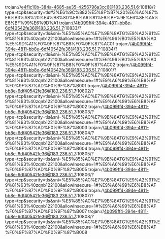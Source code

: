 trojan://e4f1c10b-384a-4685-ae35-4256796a3cc6@183.236.51.6:10818/?type=tcp&security=tls#3%E6%9C%882%E5%8F%B7%20%E6%A0%87%E6%B3%A8%20%E4%B8%8D%E8%A6%81%E8%BF%9E%E6%8E%A5%E8%BF%99%E6%9D%A1
trojan://4b099ff4-394e-4811-bb8e-6df40542fe36@183.236.51.7:10833/?type=tcp&security=tls&sni=%E5%85%AC%E7%9B%8ATG%E9%A2%91%E9%81%93%40zqnb122100&allowInsecure=1#%E6%96%B0%E5%8A%A0%E5%9D%A1%F0%9F%87%B8%F0%9F%87%AC01
trojan://4b099ff4-394e-4811-bb8e-6df40542fe36@183.236.51.7:10834/?type=tcp&security=tls&sni=%E5%85%AC%E7%9B%8ATG%E9%A2%91%E9%81%93%40zqnb122100&allowInsecure=1#%E6%96%B0%E5%8A%A0%E5%9D%A1%F0%9F%87%B8%F0%9F%87%AC02
trojan://4b099ff4-394e-4811-bb8e-6df40542fe36@183.236.51.7:10801/?type=tcp&security=tls&sni=%E5%85%AC%E7%9B%8ATG%E9%A2%91%E9%81%93%40zqnb122100&allowInsecure=1#%E9%A6%99%E6%B8%AF%F0%9F%87%AD%F0%9F%87%B001
trojan://4b099ff4-394e-4811-bb8e-6df40542fe36@183.236.51.7:10802/?type=tcp&security=tls&sni=%E5%85%AC%E7%9B%8ATG%E9%A2%91%E9%81%93%40zqnb122100&allowInsecure=1#%E9%A6%99%E6%B8%AF%F0%9F%87%AD%F0%9F%87%B002
trojan://4b099ff4-394e-4811-bb8e-6df40542fe36@183.236.51.7:10803/?type=tcp&security=tls&sni=%E5%85%AC%E7%9B%8ATG%E9%A2%91%E9%81%93%40zqnb122100&allowInsecure=1#%E9%A6%99%E6%B8%AF%F0%9F%87%AD%F0%9F%87%B003
trojan://4b099ff4-394e-4811-bb8e-6df40542fe36@183.236.51.7:10804/?type=tcp&security=tls&sni=%E5%85%AC%E7%9B%8ATG%E9%A2%91%E9%81%93%40zqnb122100&allowInsecure=1#%E9%A6%99%E6%B8%AF%F0%9F%87%AD%F0%9F%87%B004
trojan://4b099ff4-394e-4811-bb8e-6df40542fe36@183.236.51.7:10805/?type=tcp&security=tls&sni=%E5%85%AC%E7%9B%8ATG%E9%A2%91%E9%81%93%40zqnb122100&allowInsecure=1#%E9%A6%99%E6%B8%AF%F0%9F%87%AD%F0%9F%87%B005
trojan://4b099ff4-394e-4811-bb8e-6df40542fe36@183.236.51.7:10806/?type=tcp&security=tls&sni=%E5%85%AC%E7%9B%8ATG%E9%A2%91%E9%81%93%40zqnb122100&allowInsecure=1#%E9%A6%99%E6%B8%AF%F0%9F%87%AD%F0%9F%87%B006
trojan://4b099ff4-394e-4811-bb8e-6df40542fe36@183.236.51.7:10807/?type=tcp&security=tls&sni=%E5%85%AC%E7%9B%8ATG%E9%A2%91%E9%81%93%40zqnb122100&allowInsecure=1#%E9%A6%99%E6%B8%AF%F0%9F%87%AD%F0%9F%87%B007
trojan://4b099ff4-394e-4811-bb8e-6df40542fe36@183.236.51.7:10808/?type=tcp&security=tls&sni=%E5%85%AC%E7%9B%8ATG%E9%A2%91%E9%81%93%40zqnb122100&allowInsecure=1#%E9%A6%99%E6%B8%AF%F0%9F%87%AD%F0%9F%87%B008